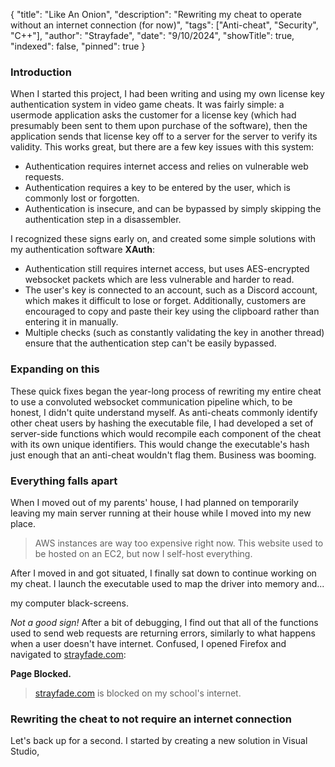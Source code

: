 {
"title": "Like An Onion",
"description": "Rewriting my cheat to operate without an internet connection (for now)",
"tags": ["Anti-cheat", "Security", "C++"],
"author": "Strayfade",
"date": "9/10/2024",
"showTitle": true,
"indexed": false,
"pinned": true
}

### Introduction
When I started this project, I had been writing and using my own license key authentication system in video game cheats. It was fairly simple: a usermode application asks the customer for a license key (which had presumably been sent to them upon purchase of the software), then the application sends that license key off to a server for the server to verify its validity. This works great, but there are a few key issues with this system:

- Authentication requires internet access and relies on vulnerable web requests.
- Authentication requires a key to be entered by the user, which is commonly lost or forgotten.
- Authentication is insecure, and can be bypassed by simply skipping the authentication step in a disassembler.

I recognized these signs early on, and created some simple solutions with my authentication software **XAuth**:

- Authentication still requires internet access, but uses AES-encrypted websocket packets which are less vulnerable and harder to read.
- The user's key is connected to an account, such as a Discord account, which makes it difficult to lose or forget. Additionally, customers are encouraged to copy and paste their key using the clipboard rather than entering it in manually.
- Multiple checks (such as constantly validating the key in another thread) ensure that the authentication step can't be easily bypassed.

### Expanding on this
These quick fixes began the year-long process of rewriting my entire cheat to use a convoluted websocket communication pipeline which, to be honest, I didn't quite understand myself. As anti-cheats commonly identify other cheat users by hashing the executable file, I had developed a set of server-side functions which would recompile each component of the cheat with its own unique identifiers. This would change the executable's hash just enough that an anti-cheat wouldn't flag them. Business was booming.

### Everything falls apart
When I moved out of my parents' house, I had planned on temporarily leaving my main server running at their house while I moved into my new place. 

> AWS instances are way too expensive right now. This website used to be hosted on an EC2, but now I self-host everything.

After I moved in and got situated, I finally sat down to continue working on my cheat. I launch the executable used to map the driver into memory and...

my computer black-screens.

*Not a good sign!* After a bit of debugging, I find out that all of the functions used to send web requests are returning errors, similarly to what happens when a user doesn't have internet. Confused, I opened Firefox and navigated to [strayfade.com](https://strayfade.com):

**Page Blocked.**

> [strayfade.com](https://strayfade.com) is blocked on my school's internet.

### Rewriting the cheat to not require an internet connection

Let's back up for a second. I started by creating a new solution in Visual Studio, 